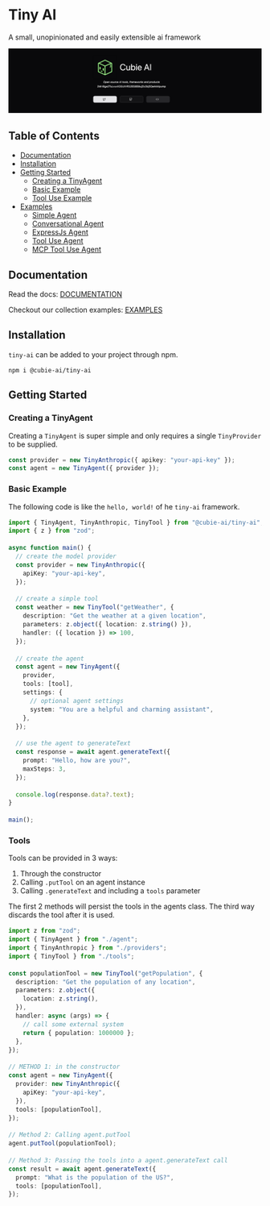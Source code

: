 # Tiny AI

A small, unopinionated and easily extensible ai framework

![Cubie](https://github.com/Cubie-AI/tiny-ai/blob/main/publicMedia.png?raw=true)

## Table of Contents

- [Documentation](#documentation)
- [Installation](#installation)
- [Getting Started](#getting-started)
  - [Creating a TinyAgent](#creating-a-tinyagent)
  - [Basic Example](#basic-example)
  - [Tool Use Example](#tool-use-agent)
- [Examples](https://github.com/Cubie-AI/tiny-ai-examples)
  - [Simple Agent](https://github.com/Cubie-AI/tiny-ai-examples#simple-agent)
  - [Conversational Agent](https://github.com/Cubie-AI/tiny-ai-examples#simple-agent-convo)
  - [ExpressJs Agent](https://github.com/Cubie-AI/tiny-ai-examples#express-agent)
  - [Tool Use Agent](https://github.com/Cubie-AI/tiny-ai-examples#agent-tool-use)
  - [MCP Tool Use Agent](https://github.com/Cubie-AI/tiny-ai-examples#mcp-tool-use)

## Documentation

Read the docs: [DOCUMENTATION](https://cubie-ai.github.io/tiny-ai/)

Checkout our collection examples: [EXAMPLES](https://github.com/Cubie-AI/tiny-ai-examples)

## Installation

`tiny-ai` can be added to your project through npm.

```
npm i @cubie-ai/tiny-ai
```

## Getting Started

### Creating a TinyAgent

Creating a `TinyAgent` is super simple and only requires a single `TinyProvider` to be supplied.

```typescript
const provider = new TinyAnthropic({ apikey: "your-api-key" });
const agent = new TinyAgent({ provider });
```

### Basic Example

The following code is like the `hello, world!` of he `tiny-ai` framework.

```typescript
import { TinyAgent, TinyAnthropic, TinyTool } from "@cubie-ai/tiny-ai";
import { z } from "zod";

async function main() {
  // create the model provider
  const provider = new TinyAnthropic({
    apiKey: "your-api-key",
  });

  // create a simple tool
  const weather = new TinyTool("getWeather", {
    description: "Get the weather at a given location",
    parameters: z.object({ location: z.string() }),
    handler: ({ location }) => 100,
  });

  // create the agent
  const agent = new TinyAgent({
    provider,
    tools: [tool],
    settings: {
      // optional agent settings
      system: "You are a helpful and charming assistant",
    },
  });

  // use the agent to generateText
  const response = await agent.generateText({
    prompt: "Hello, how are you?",
    maxSteps: 3,
  });

  console.log(response.data?.text);
}

main();
```

### Tools

Tools can be provided in 3 ways:

1. Through the constructor
2. Calling `.putTool` on an agent instance
3. Calling `.generateText` and including a `tools` parameter

The first 2 methods will persist the tools in the agents class. The third way discards the tool after it is used.

```typescript
import z from "zod";
import { TinyAgent } from "./agent";
import { TinyAnthropic } from "./providers";
import { TinyTool } from "./tools";

const populationTool = new TinyTool("getPopulation", {
  description: "Get the population of any location",
  parameters: z.object({
    location: z.string(),
  }),
  handler: async (args) => {
    // call some external system
    return { population: 1000000 };
  },
});

// METHOD 1: in the constructor
const agent = new TinyAgent({
  provider: new TinyAnthropic({
    apiKey: "your-api-key",
  }),
  tools: [populationTool],
});

// Method 2: Calling agent.putTool
agent.putTool(populationTool);

// Method 3: Passing the tools into a agent.generateText call
const result = await agent.generateText({
  prompt: "What is the population of the US?",
  tools: [populationTool],
});
```
